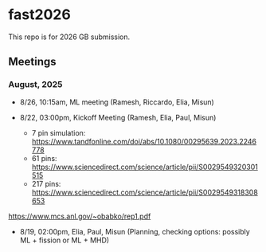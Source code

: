 # fast2026

This repo is for 2026 GB submission.

## Meetings


### August, 2025
 
- 8/26, 10:15am, ML meeting (Ramesh, Riccardo, Elia, Misun)
- 8/22, 03:00pm, Kickoff Meeting (Ramesh, Elia, Paul, Misun)
  
  - 7 pin simulation: https://www.tandfonline.com/doi/abs/10.1080/00295639.2023.2246778
  - 61 pins: https://www.sciencedirect.com/science/article/pii/S0029549320301515
  - 217 pins: https://www.sciencedirect.com/science/article/pii/S0029549318308653

https://www.mcs.anl.gov/~obabko/rep1.pdf

- 8/19, 02:00pm, Elia, Paul, Misun (Planning, checking options: possibly ML + fission or ML + MHD)

